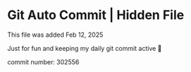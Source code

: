 # Git Auto Commit | Hidden File

This file was added Feb 12, 2025

Just for fun and keeping my daily git commit active 🤪

commit number: 302556
